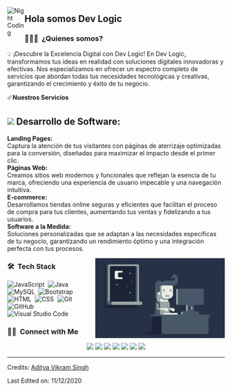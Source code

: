 <img alt="Night Coding" src="./assets/Hand%20Wave.gif" width='40' align="left"/><h2>Hola somos Dev Logic</h2>

<!-- ## 👋 &nbsp;Hey there! I'm Aditya -->

### 👨🏻‍💻 &nbsp;¿Quienes somos?

💡 ¡Descubre la Excelencia Digital con Dev Logic!
En Dev Logic, transformamos tus ideas en realidad con soluciones digitales innovadoras y efectivas. Nos especializamos en ofrecer un espectro completo de servicios que abordan todas tus necesidades tecnológicas y creativas, garantizando el crecimiento y éxito de tu negocio.

☄️<b>Nuestros Servicios</b><br>
## <img  src="https://media2.giphy.com/media/QssGEmpkyEOhBCb7e1/giphy.gif?cid=ecf05e47a0n3gi1bfqntqmob8g9aid1oyj2wr3ds3mg700bl&rid=giphy.gif" width ="25"> Desarrollo de Software:<br>
<b>Landing Pages:</b><br>
Captura la atención de tus visitantes con páginas de aterrizaje optimizadas para la conversión, diseñadas para maximizar el impacto desde el primer clic.<br>
<b>Páginas Web:</b><br>
Creamos sitios web modernos y funcionales que reflejan la esencia de tu marca, ofreciendo una experiencia de usuario impecable y una navegación intuitiva.<br>
<b>E-commerce:</b><br>
Desarrollamos tiendas online seguras y eficientes que facilitan el proceso de compra para tus clientes, aumentando tus ventas y fidelizando a tus usuarios.<br>
<b>Software a la Medida:</b><br>
Soluciones personalizadas que se adaptan a las necesidades específicas de tu negocio, garantizando un rendimiento óptimo y una integración perfecta con tus procesos.<br>

<img alt="Night Coding" src="https://raw.githubusercontent.com/AVS1508/AVS1508/master/assets/Night-Coding.gif" align="right"/>

### 🛠 &nbsp;Tech Stack

![JavaScript](https://img.shields.io/badge/-JavaScript-05122A?style=flat&logo=javascript)&nbsp;
![Java](https://img.shields.io/badge/-Java-05122A?style=flat&logo=Java&logoColor=FFA518)&nbsp;
![MySQL](https://img.shields.io/badge/-MySQL-ffffff?style=flat&logo=mysql)&nbsp;
![Bootstrap](https://img.shields.io/badge/-Bootstrap-ffffff?style=flat&logo=bootstrap&logoColor=563D7C)\
![HTML](https://img.shields.io/badge/-HTML-05122A?style=flat&logo=HTML5)&nbsp;
![CSS](https://img.shields.io/badge/-CSS-05122A?style=flat&logo=CSS3&logoColor=1572B6)&nbsp;
![Git](https://img.shields.io/badge/-Git-05122A?style=flat&logo=git)&nbsp;
![GitHub](https://img.shields.io/badge/-GitHub-05122A?style=flat&logo=github)&nbsp;
![Visual Studio Code](https://img.shields.io/badge/-Visual%20Studio%20Code-05122A?style=flat&logo=visual-studio-code&logoColor=007ACC)&nbsp;

### 🤝🏻 &nbsp;Connect with Me

<p align="center">
<a href="https://www.adityavsingh.com"><img src="https://img.shields.io/badge/-adityavsingh.com-3423A6?style=flat&logo=Google-Chrome&logoColor=white"/></a>
<a href="https://linkedin.com/in/AVS1508"><img src="https://img.shields.io/badge/-Aditya%20Vikram%20Singh-0077B5?style=flat&logo=Linkedin&logoColor=white"/></a>
<a href="mailto:avsingh@umass.edu"><img src="https://img.shields.io/badge/-avsingh@umass.edu-D14836?style=flat&logo=Gmail&logoColor=white"/></a>
<a href="https://instagram.com/adityavs_"><img src="https://img.shields.io/badge/-@adityavs__-E4405F?style=flat&logo=Instagram&logoColor=white"/></a>
<a href="https://facebook.com/AVS1508"><img src="https://img.shields.io/badge/-@AVS1508-1877F2?style=flat&logo=Facebook&logoColor=white"/></a>
<a href="https://www.pinterest.ca/AVS1508"><img src="https://img.shields.io/badge/-@AVS1508-BD081C?style=flat&logo=Pinterest&logoColor=white"/></a>
<a href="https://www.behance.net/AVS1508"><img src="https://img.shields.io/badge/-@AVS1508-1769FF?style=flat&logo=Behance&logoColor=white"/></a>
</p>

-----
Credits: [Aditya Vikram Singh](https://github.com/AVS1508)

Last Edited on: 11/12/2020
